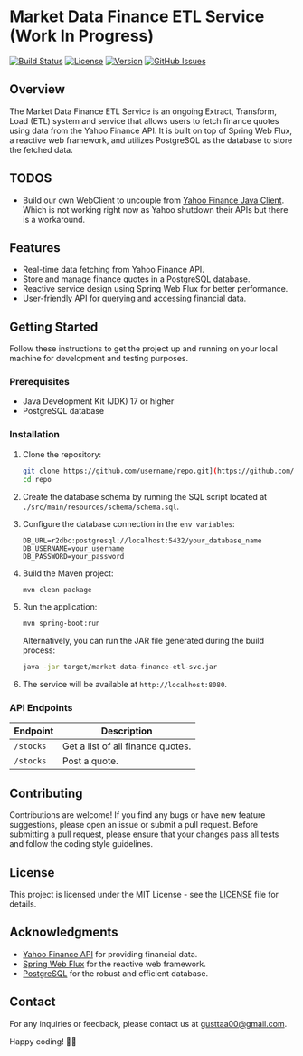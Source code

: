 # Market Data Finance ETL Service (Work In Progress)

[![Build Status](https://img.shields.io/travis/username/repo.svg?style=flat-square)](https://travis-ci.org/spaade/market-data-finance-etl-svc)
[![License](https://img.shields.io/badge/license-MIT-blue.svg?style=flat-square)](https://opensource.org/licenses/MIT)
[![Version](https://img.shields.io/badge/version-v1.0.0-green.svg?style=flat-square)](https://github.com/spaade/market-data-finance-etl-svc/releases)
[![GitHub Issues](https://img.shields.io/github/issues/username/repo.svg?style=flat-square)](https://github.com/spaade/market-data-finance-etl-svc/issues)

## Overview

The Market Data Finance ETL Service is an ongoing Extract, Transform, Load (ETL) system and service that allows users to fetch finance quotes using data from the Yahoo Finance API. It is built on top of Spring Web Flux, a reactive web framework, and utilizes PostgreSQL as the database to store the fetched data.

## TODOS

- Build our own WebClient to uncouple from [Yahoo Finance Java Client](https://github.com/sstrickx/yahoofinance-api). Which is not working right now as Yahoo shutdown their APIs but there is a workaround.

## Features

- Real-time data fetching from Yahoo Finance API.
- Store and manage finance quotes in a PostgreSQL database.
- Reactive service design using Spring Web Flux for better performance.
- User-friendly API for querying and accessing financial data.

## Getting Started

Follow these instructions to get the project up and running on your local machine for development and testing purposes.

### Prerequisites

- Java Development Kit (JDK) 17 or higher
- PostgreSQL database

### Installation

1. Clone the repository:

   ```bash
   git clone https://github.com/username/repo.git](https://github.com/spaade/market-data-finance-etl-svc.git)
   cd repo
   ```

2. Create the database schema by running the SQL script located at `./src/main/resources/schema/schema.sql`.

3. Configure the database connection in the `env variables`:

   ```properties
   DB_URL=r2dbc:postgresql://localhost:5432/your_database_name
   DB_USERNAME=your_username
   DB_PASSWORD=your_password
   ```

4. Build the Maven project:

   ```bash
   mvn clean package
   ```

5. Run the application:

   ```bash
   mvn spring-boot:run
   ```

   Alternatively, you can run the JAR file generated during the build process:

   ```bash
   java -jar target/market-data-finance-etl-svc.jar
   ```

6. The service will be available at `http://localhost:8080`.

### API Endpoints

| Endpoint                 | Description                           |
| ------------------------ | ------------------------------------- |
| `/stocks`    | Get a list of all finance quotes.     |
| `/stocks` | Post a quote. |

## Contributing

Contributions are welcome! If you find any bugs or have new feature suggestions, please open an issue or submit a pull request. Before submitting a pull request, please ensure that your changes pass all tests and follow the coding style guidelines.

## License

This project is licensed under the MIT License - see the [LICENSE](LICENSE) file for details.

## Acknowledgments

- [Yahoo Finance API](https://finance.yahoo.com/) for providing financial data.
- [Spring Web Flux](https://docs.spring.io/spring-framework/docs/current/reference/html/web-reactive.html) for the reactive web framework.
- [PostgreSQL](https://www.postgresql.org/) for the robust and efficient database.

## Contact

For any inquiries or feedback, please contact us at gusttaa00@gmail.com.

Happy coding! 🚀✨
